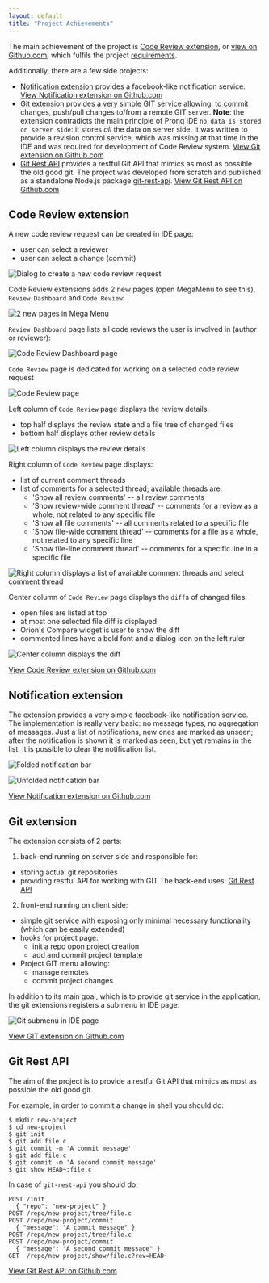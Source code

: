 ```yaml
---
layout: default
title: "Project Achievements"
---
```


The main achievement of the project is
[Code Review extension](#code-review-extension), or [view on Github.com](https://github.com/korya/hp-ide-code-review-extension),
which fulfils the project
[requirements](https://github.com/korya/hp-ide-code-review-extension/wiki/Objectives#wiki-requirements).

Additionally, there are a few side projects:
 - [Notification extension](#notification-extension)
   provides a facebook-like notification service. [View Notification extension on Github.com](https://github.com/korya/hp-ide-notification-extension)
 - [Git extension](#git-extension)
   provides a very simple GIT service allowing: to commit changes, push/pull changes to/from a remote GIT server. 
    **Note**: the extension contradicts the main principle of Pronq IDE `no data is stored on server side`: it stores _all_ the data on server side. It was written to provide a revision control service, which was missing at that time in the IDE and was required for development of Code Review system.
    [View Git extension on Github.com](https://github.com/korya/hp-ide-git-extension)
 - [Git Rest API](#git-rest-api)
    provides a restful Git API that mimics as most as possible the old good git.
    The project was developed from scratch and published as a standalone Node.js package [git-rest-api](https://www.npmjs.org/package/git-rest-api).
    [View Git Rest API on Github.com](https://github.com/korya/node-git-rest-api)

## Code Review extension

A new code review request can be created in IDE page:
 - user can select a reviewer
 - user can select a change (commit)

![Dialog to create a new code review request](https://raw.github.com/korya/hp-ide-code-review-extension/gh-pages/images/code-review-create.png)

Code Review extensions adds 2 new pages (open MegaMenu to see this), `Review Dashboard` and `Code Review`:

![2 new pages in Mega Menu](https://raw.github.com/korya/hp-ide-code-review-extension/gh-pages/images/code-review-mega-menu.png)

`Review Dashboard` page lists all code reviews the user is involved in (author or reviewer):

![Code Review Dashboard page](https://raw.github.com/korya/hp-ide-code-review-extension/gh-pages/images/code-review-dashboard.png)

`Code Review` page is dedicated for working on a selected code review request

![Code Review page](https://raw.github.com/korya/hp-ide-code-review-extension/gh-pages/images/code-review-page.png)

Left column of `Code Review` page displays the review details:
 - top half displays the review state and a file tree of changed files
 - bottom half displays other review details

![Left column displays the review details](https://raw.github.com/korya/hp-ide-code-review-extension/gh-pages/images/code-review-page-details.png)

Right column of `Code Review` page displays:
 - list of current comment threads
 - list of comments for a selected thread; available threads are:
    - 'Show all review comments' -- all review comments
    - 'Show review-wide comment thread' -- comments for a review as a whole, not related to any specific file
    - 'Show all file comments' -- all comments related to a specific file
    - 'Show file-wide comment thread' -- comments for a file as a whole, not related to any specific line
    - 'Show file-line comment thread' -- comments for a specific line in a specific file

![Right column displays a list of available comment threads and select comment thread](https://raw.github.com/korya/hp-ide-code-review-extension/gh-pages/images/code-review-page-thread-list.png)

Center column of `Code Review` page displays the `diff`s of changed files:
 - open files are listed at top
 - at most one selected file diff is displayed
 - Orion's Compare widget is user to show the diff
 - commented lines have a bold font and a dialog icon on the left ruler

![Center column displays the diff](https://raw.github.com/korya/hp-ide-code-review-extension/gh-pages/images/code-review-page-diff-area.png)

[View Code Review extension on Github.com](https://github.com/korya/hp-ide-code-review-extension)

## Notification extension

The extension provides a very simple facebook-like notification service.
The implementation is really very basic: no message types, no aggregation of messages.
Just a list of notifications, new ones are marked as unseen;
after the notification is shown it is marked as seen, but yet remains in the list.
It is possible to clear the notification list.

![Folded notification bar](https://raw.github.com/korya/hp-ide-code-review-extension/gh-pages/images/notification-folded.png)

![Unfolded notification bar](https://raw.github.com/korya/hp-ide-code-review-extension/gh-pages/images/notification-unfolded.png)


[View Notification extension on Github.com](https://github.com/korya/hp-ide-notification-extension)

## Git extension

The extension consists of 2 parts:
 1. back-end running on server side and responsible for:
   - storing actual git repositories
   - providing restful API for working with GIT
   The back-end uses: [Git Rest API](#git-rest-api)
 2. front-end running on client side:
   - simple git service with exposing only minimal necessary functionality
     (which can be easily extended)
   - hooks for project page:
     * init a repo opon project creation
     * add and commit project template
   - Project GIT menu allowing:
     * manage remotes
     * commit project changes

In addition to its main goal, which is to provide git service in the application, the git extensions registers a submenu in IDE page:

![Git submenu in IDE page](https://raw.github.com/korya/hp-ide-code-review-extension/gh-pages/images/git-ide-menu.png)

[View GIT extension on Github.com](https://github.com/korya/hp-ide-git-extension)

## Git Rest API

The aim of the project is to provide a restful Git API that
mimics as most as possible the old good git.

For example, in order to commit a change in shell you should do:
```shell
$ mkdir new-project
$ cd new-project
$ git init
$ git add file.c
$ git commit -m 'A commit message'
$ git add file.c
$ git commit -m 'A second commit message'
$ git show HEAD~:file.c
```

In case of `git-rest-api` you should do:
```shell
POST /init
  { "repo": "new-project" }
POST /repo/new-project/tree/file.c
POST /repo/new-project/commit
  { "message": "A commit message" }
POST /repo/new-project/tree/file.c
POST /repo/new-project/commit
  { "message": "A second commit message" }
GET  /repo/new-project/show/file.c?rev=HEAD~
```

[View Git Rest API on Github.com](https://github.com/korya/node-git-rest-api)
